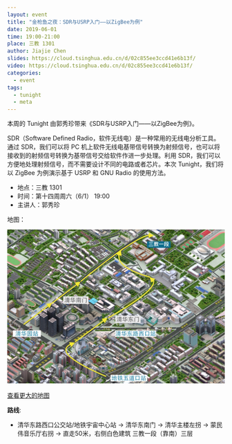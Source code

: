 ```yaml
---
layout: event
title: "金枪鱼之夜：SDR与USRP入门——以ZigBee为例"
date: 2019-06-01
time: 19:00-21:00
place: 三教 1301
author: Jiajie Chen
slides: https://cloud.tsinghua.edu.cn/d/02c855ee3ccd41e6b13f/
video: https://cloud.tsinghua.edu.cn/d/02c855ee3ccd41e6b13f/
categories:
  - event
tags:
  - tunight
  - meta
---
```


本周的 Tunight 由郭秀珍带来《SDR与USRP入门——以ZigBee为例》。

SDR（Software Defined Radio，软件无线电）是一种常用的无线电分析工具。通过 SDR，我们可以将 PC 机上软件无线电基带信号转换为射频信号，也可以将接收到的射频信号转换为基带信号交给软件作进一步处理。利用 SDR，我们可以方便地处理射频信号，而不需要设计不同的电路或者芯片。本次 Tunight，我们将以 ZigBee 为例演示基于 USRP 和 GNU Radio 的使用方法。

* 地点：三教 1301
* 时间：第十四周周六（6/1） 19:00
* 主讲人：郭秀珍

地图：

![](/assets/img/events/map_t3_sec1.jpg)

<a class="hidden-xs" href="https://www.openstreetmap.org/#map=17/40.00120/116.32246">查看更大的地图</a>

**路线**:

 - 清华东路西口公交站/地铁宇宙中心站 -> 清华东南门 -> 清华主楼左拐 ->  蒙民伟音乐厅右拐 -> 直走50米，右侧白色建筑 三教一段（靠南）三层
